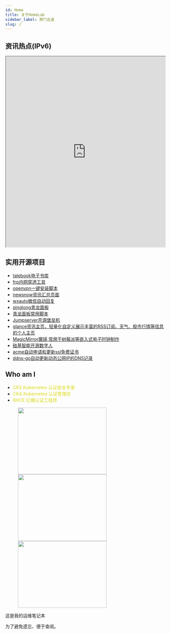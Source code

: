 ```yaml
---
id: Home
title: 关于HomeLab
sidebar_label: 旁门左道
slug: /
---
```

## 资讯热点(IPv6)
<iframe src="https://news.xiebo.fun" width="100%" height="600px" sframeborder="0">资讯</iframe>

## 实用开源项目
* [talebook电子书库](https://github.com/talebook/talebook)
* [frp内网穿透工具](https://github.com/fatedier/frp)
* [openvpn一键安装脚本](https://github.com/Nyr/openvpn-install)
* [newsnow资讯汇总页面](https://github.com/ourongxing/newsnow)
* [wxauto微信自动回复](https://github.com/cluic/wxauto)
* [qinglong青龙面板](https://github.com/whyour/qinglong)
* [青龙面板常用脚本](https://github.com/shufflewzc/faker4)
* [Jumpserver开源堡垒机](https://github.com/jumpserver/jumpserver)
* [glance资讯主页，轻量化自定义展示丰富的RSS订阅、天气、股市行情等信息的个人主页](https://github.com/glanceapp/glance)
* [MagicMirror魔镜,常用于树莓派等嵌入式电子时钟制作](https://github.com/MagicMirrorOrg/MagicMirror)
* [硅基智能开源数字人](https://github.com/GuijiAI/HeyGem.ai)
* [acme自动申请和更新ssl免费证书](https://github.com/acmesh-official/acme.sh)
* [ddns-go自动更新动态公网IP的DNS记录](https://github.com/jeessy2/ddns-go)

## Who am I

*  <font color="#d9d919" >CKS Kubernetes 认证安全专家 </font> 
*  <font color="#d9d919" >CKA Kubernetes 认证管理员 </font>   
*  <font color="#d9d919" >RHCE 红帽认证工程师  </font>

<figure>
<img src="https://xiebo.fun/img/CKS.png" width="280" height="210"/>
<img src="https://xiebo.fun/img/CKA.png" width="280" height="210"/>
<img src="https://xiebo.fun/img/RHCE.png" width="280" height="210"/>
</figure>

这是我的运维笔记本

为了避免遗忘、便于查阅。





